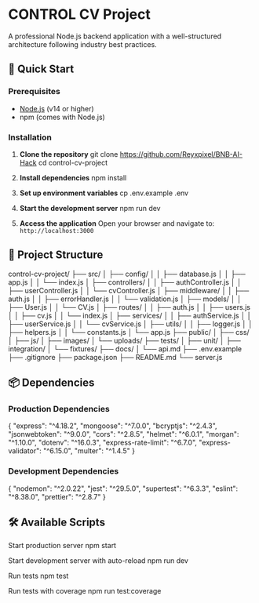 # CONTROL CV Project

A professional Node.js backend application with a well-structured architecture following industry best practices.

## 🚀 Quick Start

### Prerequisites
- [Node.js](https://nodejs.org/) (v14 or higher)
- npm (comes with Node.js)

### Installation

1. **Clone the repository**
git clone https://github.com/Reyxpixel/BNB-AI-Hack
cd control-cv-project


2. **Install dependencies**
npm install
3. **Set up environment variables**
cp .env.example .env

4. **Start the development server**
npm run dev


5. **Access the application**
Open your browser and navigate to: `http://localhost:3000`

## 📁 Project Structure

control-cv-project/
├── src/
│ ├── config/
│ │ ├── database.js
│ │ ├── app.js
│ │ └── index.js
│ ├── controllers/
│ │ ├── authController.js
│ │ ├── userController.js
│ │ └── cvController.js
│ ├── middleware/
│ │ ├── auth.js
│ │ ├── errorHandler.js
│ │ └── validation.js
│ ├── models/
│ │ ├── User.js
│ │ └── CV.js
│ ├── routes/
│ │ ├── auth.js
│ │ ├── users.js
│ │ ├── cv.js
│ │ └── index.js
│ ├── services/
│ │ ├── authService.js
│ │ ├── userService.js
│ │ └── cvService.js
│ ├── utils/
│ │ ├── logger.js
│ │ ├── helpers.js
│ │ └── constants.js
│ └── app.js
├── public/
│ ├── css/
│ ├── js/
│ ├── images/
│ └── uploads/
├── tests/
│ ├── unit/
│ ├── integration/
│ └── fixtures/
├── docs/
│ └── api.md
├── .env.example
├── .gitignore
├── package.json
├── README.md
└── server.js


## 📦 Dependencies

### Production Dependencies
{
"express": "^4.18.2",
"mongoose": "^7.0.0",
"bcryptjs": "^2.4.3",
"jsonwebtoken": "^9.0.0",
"cors": "^2.8.5",
"helmet": "^6.0.1",
"morgan": "^1.10.0",
"dotenv": "^16.0.3",
"express-rate-limit": "^6.7.0",
"express-validator": "^6.15.0",
"multer": "^1.4.5"
}

### Development Dependencies
{
"nodemon": "^2.0.22",
"jest": "^29.5.0",
"supertest": "^6.3.3",
"eslint": "^8.38.0",
"prettier": "^2.8.7"
}

## 🛠️ Available Scripts

Start production server
npm start

Start development server with auto-reload
npm run dev

Run tests
npm test

Run tests with coverage
npm run test:coverage